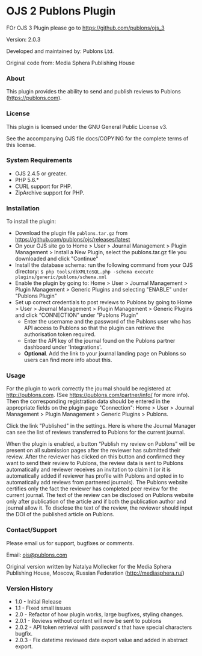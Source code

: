 # OJS 2  Publons Plugin

FOr OJS 3 Plugin please go to https://github.com/publons/ojs_3

Version: 2.0.3

Developed and maintained by: Publons Ltd.

Original code from: Media Sphera Publishing House

### About
This plugin provides the ability to send and publish reviews to Publons (https://publons.com).

### License
This plugin is licensed under the GNU General Public License v3.

See the accompanying OJS file docs/COPYING for the complete terms of this license.

### System Requirements
- OJS 2.4.5 or greater.
- PHP 5.6.*
- CURL support for PHP.
- ZipArchive support for PHP.

### Installation
To install the plugin:
 - Download the plugin file `publons.tar.gz` from https://github.com/publons/ojs/releases/latest
 - On your OJS site go to Home > User > Journal Management > Plugin Management > Install a New Plugin,
   select the publons.tar.gz file you downloaded  and click "Continue"
 - Install the database schema: run the following command from your OJS directory:
    `$ php tools/dbXMLtoSQL.php -schema execute plugins/generic/publons/schema.xml`
 - Enable the plugin by going to:  Home > User > Journal Management > Plugin Management > Generic Plugins and selecting "ENABLE" under "Publons Plugin"
 - Set up correct credentials to post reviews to Publons by going to Home > User > Journal Management > Plugin Management > Generic Plugins and click “CONNECTION” under "Publons Plugin"
   - Enter the username and the password of the Publons user who has API access to Publons so that the plugin can retrieve the authorisation token required.
   - Enter the API key of the journal found on the Publons partner dashboard under 'Integrations'.
   - __Optional__. Add the link to your journal landing page on Publons so users can find more info about this.

### Usage
For the plugin to work correctly the journal should be registered at http://publons.com. (See https://publons.com/partner/info/ for more info). Then the corresponding registration data should be entered in the appropriate fields on the plugin page "Connection": Home > User > Journal Management > Plugin Management > Generic Plugins > Publons.

Click the link "Published" in the settings.
Here is where the Journal Manager can see the list of reviews transferred to Publons for the current journal.

When the plugin is enabled, a button “Publish my review on Publons” will be present on all submission pages after the reviewer has submitted their review. After the reviewer has clicked on this button and confirmed they want to send their review to Publons, the review data is sent to Publons automatically and reviewer receives an invitation to claim it (or it is automatically added if reviewer has profile with Publons and opted in to automatically add reviews from partnered journals).
The Publons website certifies only the fact the reviewer has completed peer review for the current journal. The text of the review can be disclosed on Publons website only after publication of the article and if both the publication author and journal allow it. To disclose the text of the review, the reviewer should input the DOI of the published article on Publons.

### Contact/Support
Please email us for support, bugfixes or comments.

Email: <ojs@publons.com>

Original version written by Natalya Mollecker for the Media Sphera Publishing House, Moscow, Russian Federation (http://mediasphera.ru/)

### Version History
- 1.0 - Initial Release
- 1.1 - Fixed small issues
- 2.0 - Refactor of how plugin works, large bugfixes, styling changes.
- 2.0.1 - Reviews without content will now be sent to publons
- 2.0.2 - API token retrieval with password's that have special characters bugfix.
- 2.0.3 - Fix datetime reviewed date export value and added in abstract export.
